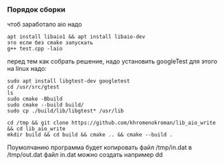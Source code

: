 ### Порядок сборки

чтоб заработало aio надо
```
apt install libaio1 && apt install libaio-dev
это если без cmake запускать
g++ test.cpp -laio
```
перед тем как собрать решение, надо установить googleTest для этого на linux надо:
```
sudo apt install libgtest-dev googletest
cd /usr/src/gtest
ls
sudo cmake -Bbuild
sudo cmake --build build/
sudo cp ./build/lib/libgtest* /usr/lib
```

```
cd /tmp && git clone https://github.com/khromenokroman/lib_aio_write && cd lib_aio_write
mkdir build && cd build && cmake .. && cmake --build .
```

Поумолчанию программа будет копировать файл /tmp/in.dat в /tmp/out.dat
файл in.dat можно создать например dd